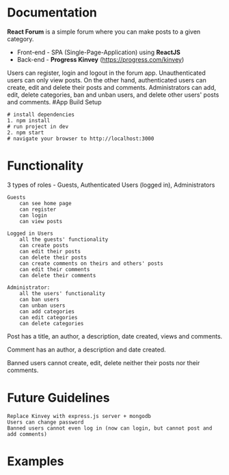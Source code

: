 # Documentation
**React Forum** is a simple forum where you can make posts to a given category.
* Front-end - SPA (Single-Page-Application) using **ReactJS**
* Back-end - **Progress Kinvey** (https://progress.com/kinvey)

Users can register, login and logout in the forum app. Unauthenticated users can only view posts.
On the other hand, authenticated users can create, edit and delete their posts and comments.
Administrators can add, edit, delete categories, ban and unban users, and delete other users' posts and comments.
#App Build Setup
```
# install dependencies
1. npm install
# run project in dev
2. npm start
# navigate your browser to http://localhost:3000
```

# Functionality
3 types of roles - Guests, Authenticated Users (logged in), Administrators
```
Guests
    can see home page
    can register
    can login
    can view posts
```
```
Logged in Users
    all the guests' functionality
    can create posts
    can edit their posts
    can delete their posts
    can create comments on theirs and others' posts
    can edit their comments
    can delete their comments
```

```
Administrator:
    all the users' functionality
    can ban users
    can unban users
    can add categories
    can edit categories
    can delete categories
```

Post has a title, an author, a description, date created, views and comments.

Comment has an author, a description and date created.

Banned users cannot create, edit, delete neither their posts nor their comments.
	
# Future Guidelines
	Replace Kinvey with express.js server + mongodb
	Users can change password
	Banned users cannot even log in (now can login, but cannot post and add comments)
	
# Examples
<div align="center"
    <img src="/forum-react/public/img/home" width="400px"</img>
</div>
